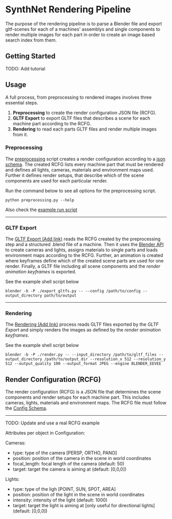 # SynthNet Rendering Pipeline

The purpose of the rendering pipeline is to parse a Blender file and export gltf-scenes for each of a machines' assemblys and single components to render multiple images for each part in order to create an image based search index from them.

## Getting Started

TODO: Add tutorial

## Usage

A full process, from preprocessing to rendered images involves three essential steps.
1. **Preprocessing** to create the render configuration JSON file (RCFG).
2. **GLTF Export** to export GLTF files that describes a scene for each machine part according to the RCFG.
3. **Rendering** to read each parts GLTF files and render multiple images from it.

### Preprocessing
The [preprocessing](./preprocessing.py) script creates a render configuration according to a [json schema](./schemas/rcfg_schema_v2.json). The created RCFG lists every machine part that must be rendered and defines all lights, cameras, materials and environment maps used. Further it defines render setups, that describe which of the scene components are used for each particular render.

Run the command below to see all options for the preprocessing script.
```shell
python preprocessing.py --help
```
Also check the [example run script](./scripts/run_preprocessing_example.sh)

---
### GLTF Export
The [GLTF Export (Add link)]() reads the RCFG created by the preprocessing step and a structured .blend file of a machine. Then it uses the [Blender API](https://docs.blender.org/api/current/index.html) to create cameras and lights, assigns materials to single parts and loads environment maps according to the RCFG. Further, an animation is created where keyframes define which of the created scene parts are used for one render. Finally, a GLTF file including all scene components and the *render animation keyframes* is exported.

See the example shell script below
```shell
blender -b -P ./export_gltfs.py -- --config /path/to/config --output_directory path/to/output
```
---
### Rendering
The [Rendering (Add link)]() process reads GLTF files exported by the *GLTF Export* and simply renders the images as defined by the *render animation keyframes*.

See the example shell script below
```shell
blender -b -P ./render.py -- --input_directory /path/to/gltf_files --output_directory /path/to/output_dir --resolution_x 512 --resolution_y 512 --output_quality 100 --output_format JPEG --engine BLENDER_EEVEE
```

## Render Configuration (RCFG)

The render configuration (RCFG) is a JSON file that determines the scene components and render setups for each machine part. This includes cameras, lights, materials and environment maps. The RCFG file must follow the [Config Schema](./schemas/rcfg_schema_v2.json). 

---
TODO: Update and use a real RCFG example

Attributes per object in Configuration:

Cameras:

- type: type of the camera [PERSP, ORTHO, PANO]
- position: position of the camera in the scene in world coordinates
- focal_length: focal length of the camera (default: 50)
- target: target the camera is aiming at (default: [0,0,0])

Lights:
- type: type of the ligh [POINT, SUN, SPOT, AREA]
- position: position of the light in the scene in world coordinates
- intensity: intensity of the light (default: 1000)
- target: target the light is aiming at [only useful for directional lights](default: [0,0,0]) 